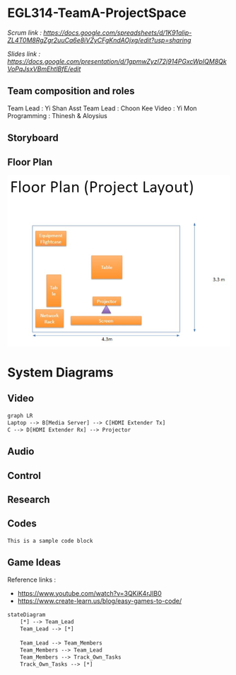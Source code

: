 # EGL314-TeamA-ProjectSpace
*Scrum link : https://docs.google.com/spreadsheets/d/1K91aIip-ZL4T0M8RgZgr2uuCa6e8iVZyCFgKndAOjxg/edit?usp=sharing*

*Slides link : https://docs.google.com/presentation/d/1gpmwZyzl72j914PGxcWpIQM8QkVoPqJsxVBmEhtlBfE/edit*
## Team composition and roles
Team Lead : Yi Shan
Asst Team Lead : Choon Kee
Video : Yi Mon
Programming : Thinesh & Aloysius
## Storyboard

## Floor Plan
![Floorplan](imgs\floorplan.jpg)

# System Diagrams 

## Video
```mermaid
graph LR
Laptop --> B[Media Server] --> C[HDMI Extender Tx]
C --> D[HDMI Extender Rx] --> Projector
```
## Audio

## Control

## Research 

## Codes
```
This is a sample code block

```
## Game Ideas
Reference links : 
- https://www.youtube.com/watch?v=3QKiK4rJIB0
- https://www.create-learn.us/blog/easy-games-to-code/

```mermaid
stateDiagram
    [*] --> Team_Lead
    Team_Lead --> [*]

    Team_Lead --> Team_Members
    Team_Members --> Team_Lead
    Team_Members --> Track_Own_Tasks
    Track_Own_Tasks --> [*]
```
